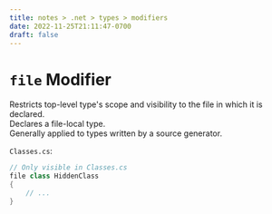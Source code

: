 ```yaml
---
title: notes > .net > types > modifiers
date: 2022-11-25T21:11:47-0700
draft: false
---
```


# `file` Modifier
Restricts top-level type's scope and visibility to the file in which it is declared.  
Declares a file-local type.  
Generally applied to types written by a source generator.  

`Classes.cs`:
```cs
// Only visible in Classes.cs
file class HiddenClass 
{
    // ...   
}
```
